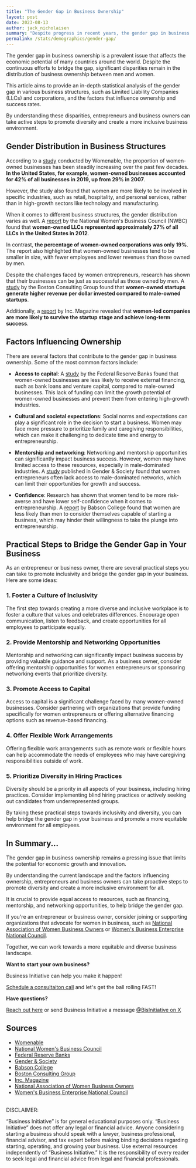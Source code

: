 ```yaml
---
title: "The Gender Gap in Business Ownership"
layout: post
date: 2023-08-13
author: jack_nicholaisen
summary: "Despite progress in recent years, the gender gap in business ownership remains an issue. In this article, we examine the gender distribution in various business structures, the factors influencing ownership, and success rates. Read this to understand the current landscape and explore ways to promote diversity in entrepreneurship."
permalink: /stats/demographics/gender-gap/
---
```


The gender gap in business ownership is a prevalent issue that affects the economic potential of many countries around the world. Despite the continuous efforts to bridge the gap, significant disparities remain in the distribution of business ownership between men and women. 

This article aims to provide an in-depth statistical analysis of the gender gap in various business structures, such as Limited Liability Companies (LLCs) and corporations, and the factors that influence ownership and success rates.

By understanding these disparities, entrepreneurs and business owners can take active steps to promote diversity and create a more inclusive business environment.

## Gender Distribution in Business Structures

According to a [study](https://www.womenable.com/71/the-gender-gap-in-business-ownership) conducted by Womenable, the proportion of women-owned businesses has been steadily increasing over the past few decades. **In the United States, for example, women-owned businesses accounted for 42% of all businesses in 2019, up from 29% in 2007**.

However, the study also found that women are more likely to be involved in specific industries, such as retail, hospitality, and personal services, rather than in high-growth sectors like technology and manufacturing.

When it comes to different business structures, the gender distribution varies as well. A [report](https://www.nwbc.gov/research/women-owned-corporations-and-llcs-a-comparison/) by the National Women's Business Council (NWBC) found that **women-owned LLCs represented approximately 27% of all LLCs in the United States in 2012**.

In contrast, **the percentage of women-owned corporations was only 19%**. The report also highlighted that women-owned businesses tend to be smaller in size, with fewer employees and lower revenues than those owned by men.

Despite the challenges faced by women entrepreneurs, research has shown that their businesses can be just as successful as those owned by men. A [study](https://www.bcg.com/publications/2018/why-women-owned-startups-are-better-bet) by the Boston Consulting Group found that **women-owned startups generate higher revenue per dollar invested compared to male-owned startups**.

Additionally, a [report](https://www.inc.com/magazine/201710/sheila-marikar/women-entrepreneurs.html) by Inc. Magazine revealed that **women-led companies are more likely to survive the startup stage and achieve long-term success**.

## Factors Influencing Ownership

There are several factors that contribute to the gender gap in business ownership. Some of the most common factors include:

-  **Access to capital**: A [study](https://www.fedsmallbusiness.org/medialibrary/fedsmallbusiness/files/2017/2017-sb-cs-report.pdf) by the Federal Reserve Banks found that women-owned businesses are less likely to receive external financing, such as bank loans and venture capital, compared to male-owned businesses. This lack of funding can limit the growth potential of women-owned businesses and prevent them from entering high-growth industries.

-  **Cultural and societal expectations**: Social norms and expectations can play a significant role in the decision to start a business. Women may face more pressure to prioritize family and caregiving responsibilities, which can make it challenging to dedicate time and energy to entrepreneurship.

-  **Mentorship and networking**: Networking and mentorship opportunities can significantly impact business success. However, women may have limited access to these resources, especially in male-dominated industries. A [study](https://journals.sagepub.com/doi/10.1177/0891243220961624) published in Gender & Society found that women entrepreneurs often lack access to male-dominated networks, which can limit their opportunities for growth and success.

-  **Confidence**: Research has shown that women tend to be more risk-averse and have lower self-confidence when it comes to entrepreneurship. A [report](https://www.babson.edu/media/babson/assets/documents/academics/centers/blank-center/bwbo-executive-summary.pdf) by Babson College found that women are less likely than men to consider themselves capable of starting a business, which may hinder their willingness to take the plunge into entrepreneurship.

## Practical Steps to Bridge the Gender Gap in Your Business

As an entrepreneur or business owner, there are several practical steps you can take to promote inclusivity and bridge the gender gap in your business. Here are some ideas:

### 1. Foster a Culture of Inclusivity

The first step towards creating a more diverse and inclusive workplace is to foster a culture that values and celebrates differences. Encourage open communication, listen to feedback, and create opportunities for all employees to participate equally.

### 2. Provide Mentorship and Networking Opportunities

Mentorship and networking can significantly impact business success by providing valuable guidance and support. As a business owner, consider offering mentorship opportunities for women entrepreneurs or sponsoring networking events that prioritize diversity.

### 3. Promote Access to Capital

Access to capital is a significant challenge faced by many women-owned businesses. Consider partnering with organizations that provide funding specifically for women entrepreneurs or offering alternative financing options such as revenue-based financing.

### 4. Offer Flexible Work Arrangements

Offering flexible work arrangements such as remote work or flexible hours can help accommodate the needs of employees who may have caregiving responsibilities outside of work.

### 5. Prioritize Diversity in Hiring Practices

Diversity should be a priority in all aspects of your business, including hiring practices. Consider implementing blind hiring practices or actively seeking out candidates from underrepresented groups.

By taking these practical steps towards inclusivity and diversity, you can help bridge the gender gap in your business and promote a more equitable environment for all employees.

## In Summary...

The gender gap in business ownership remains a pressing issue that limits the potential for economic growth and innovation.

By understanding the current landscape and the factors influencing ownership, entrepreneurs and business owners can take proactive steps to promote diversity and create a more inclusive environment for all.

It is crucial to provide equal access to resources, such as financing, mentorship, and networking opportunities, to help bridge the gender gap.

If you're an entrepreneur or business owner, consider joining or supporting organizations that advocate for women in business, such as [National Association of Women Business Owners](https://www.nawbo.org/) or [Women's Business Enterprise National Council](https://www.wbenc.org/).

Together, we can work towards a more equitable and diverse business landscape.

**Want to start your own business?**

Business Initiative can help you make it happen!

[Schedule a consultaiton call](< https://calendly.com/businessinitiative/30-minute-consultation-call>) and let's get the ball rolling FAST!

**Have questions?**

[Reach out here](Chttps://www.businessinitiative.org/contact/) or send Business Initiative a message [@BisInitiative on X](https://twitter.com/BisInitiative)

<script async data-uid="0625212ce2" src="https://adept-hustler-4565.ck.page/0625212ce2/index.js"></script>

## Sources

-   [Womenable](https://www.womenable.com/71/the-gender-gap-in-business-ownership)
-   [National Women's Business Council](https://www.nwbc.gov/research/women-owned-corporations-and-llcs-a-comparison/)
-   [Federal Reserve Banks](https://www.fedsmallbusiness.org/medialibrary/fedsmallbusiness/files/2017/2017-sb-cs-report.pdf)
-   [Gender & Society](https://journals.sagepub.com/doi/10.1177/0891243220961624)
-   [Babson College](https://www.babson.edu/media/babson/assets/documents/academics/centers/blank-center/bwbo-executive-summary.pdf)
-   [Boston Consulting Group](https://www.bcg.com/publications/2018/why-women-owned-startups-are-better-bet)
-   [Inc. Magazine](https://www.inc.com/magazine/201710/sheila-marikar/women-entrepreneurs.html)
-   [National Association of Women Business Owners](https://www.nawbo.org/)
-   [Women's Business Enterprise National Council](https://www.wbenc.org/)

<br> DISCLAIMER:

“Business Initiative” is for general educational purposes only. “Business Initiative” does not offer any legal or financial advice. Anyone considering starting a business should speak with a lawyer, business professional, financial advisor, and tax expert before making binding decisions regarding starting, operating, and growing your business. Use external resources independently of “Business Initiative.” It is the responsibility of every reader to seek legal and financial advice from legal and financial professionals.